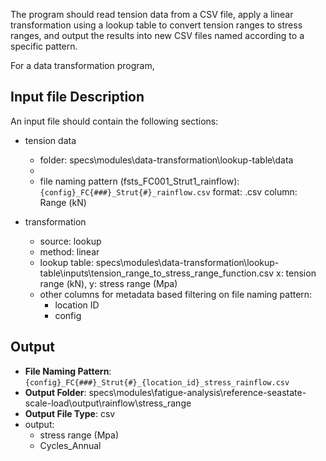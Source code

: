 The program should read tension data from a CSV file, apply a linear transformation using a lookup table to convert tension ranges to stress ranges, and output the results into new CSV files named according to a specific pattern.

For a data transformation program, 

## Input file Description

An input file should contain the following sections:

- tension data
  - folder: specs\modules\data-transformation\lookup-table\data
  - 
  - file naming pattern (fsts_FC001_Strut1_rainflow): `{config}_FC{###}_Strut{#}_rainflow.csv`
    format: .csv
    column: Range (kN)

- transformation
  - source: lookup
  - method: linear
  - lookup table: specs\modules\data-transformation\lookup-table\inputs\tension_range_to_stress_range_function.csv
    x: tension range (kN),
    y: stress range (Mpa)
  - other columns for metadata based filtering on file naming pattern:
    - location ID
    - config

## Output
  - **File Naming Pattern**: `{config}_FC{###}_Strut{#}_{location_id}_stress_rainflow.csv`
  - **Output Folder**: specs\modules\fatigue-analysis\reference-seastate-scale-load\output\rainflow\stress_range
  - **Output File Type**: csv
  - output: 
    - stress range (Mpa)
    - Cycles_Annual

